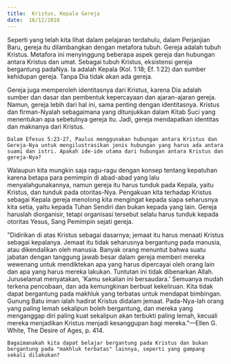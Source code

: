 ```yaml
---
title:  Kristus, Kepala Gereja
date:  16/12/2018
---
```


Seperti yang telah kita lihat dalam pelajaran terdahulu, dalam Perjanjian Baru, gereja itu dilambangkan dengan metafora tubuh. Gereja adalah tubuh Kristus. Metafora ini menyinggung beberapa aspek gereja dan hubungan antara Kristus dan umat. Sebagai tubuh Kristus, eksistensi gereja bergantung padaNya. Ia adalah Kepala (Kol. 1:18; Ef. 1:22) dan sumber kehidupan gereja. Tanpa Dia tidak akan ada gereja.

Gereja juga memperoleh identitasnya dari Kristus, karena Dia adalah sumber dan dasar dan pembentuk kepercayaan dan ajaran-ajaran gereja. Namun, gereja lebih dari hal ini, sama penting dengan identitasnya. Kristus dan firman-Nyalah sebagaimana yang ditunjukkan dalam Kitab Suci yang menentukan apa sebetulnya gereja itu. Jadi, gereja mendapatkan identitas dan maknanya dari Kristus.

`Dalam Efesus 5:23-27, Paulus menggunakan hubungan antara Kristus dan Gereja-Nya untuk mengilustrasikan jenis hubungan yang harus ada antara suami dan istri. Apakah ide-ide utama dari hubungan antara Kristus dan gereja-Nya?`

Walaupun kita mungkin saja ragu-ragu dengan konsep tentang kepatuhan karena betapa para pemimpin di abad-abad yang lalu menyalahgunakannya, namun gereja itu harus tunduk pada Kepala, yaitu Kristus, dan tunduk pada otoritas-Nya. Pengakuan kita terhadap Kristus sebagai Kepala gereja menolong kita mengingat kepada siapa seharusnya kita setia, yaitu kepada Tuhan Sendiri dan bukan kepada yang lain. Gereja haruslah diorganisir, tetapi organisasi tersebut selalu harus tunduk kepada otoritas Yesus, Sang Pemimpin sejati gereja.

"Didirikan di atas Kristus sebagai dasarnya; jemaat itu harus menaati Kristus sebagai kepalanya. Jemaat itu tidak seharusnya bergantung pada manusia, atau dikendalikan oleh manusia. Banyak orang menuntut bahwa suatu jabatan dengan tanggung jawab besar dalam gereja memberi mereka wewenang untuk mendiktekan apa yang harus dipercayai oleh orang lain dan apa yang harus mereka lakukan. Tuntutan ini tidak dibenarkan Allah. Juruselamat menyatakan, 'Kamu sekalian ini bersaudara.' Semuanya mudah terkena pencobaan, dan ada kemungkinan berbuat kekeliruan. Kita tidak dapat bergantung pada makhluk yang terbatas untuk mendapat bimbingan. Gunung Batu iman ialah hadirat Kristus didalam jemaat. Pada-Nya-lah orang yang paling lemah sekalipun boleh bergantung, dan mereka yang menganggap diri paling kuat sekalipun akan terbukti paling lemah, kecuali mereka menjadikan Kristus menjadi kesanggupan bagi mereka."—Ellen G. White, The Desire of Ages, p. 414.

`Bagaimanakah kita dapat belajar bergantung pada Kristus dan bukan bergantung pada "makhluk terbatas" lainnya, seperti yang gampang sekali dilakukan?`